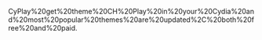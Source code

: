 CyPlay%20get%20theme%20CH%20Play%20in%20your%20Cydia%20and%20most%20popular%20themes%20are%20updated%2C%20both%20free%20and%20paid.